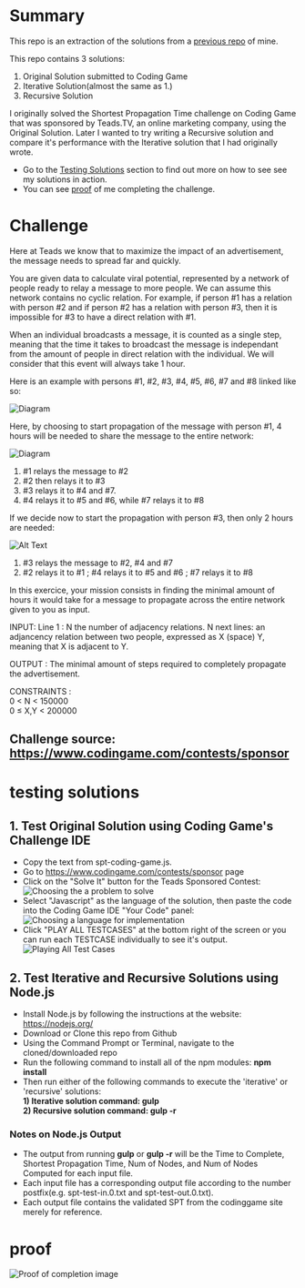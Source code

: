 # Summary
This repo is an extraction of the solutions from a [previous repo](https://github.com/509dave16/CodeChallenges/tree/master/coding-game-challenges/shortest-propagation-time) of mine.

This repo contains 3 solutions:

1. Original Solution submitted to Coding Game
2. Iterative Solution(almost the same as 1.)
3. Recursive Solution

I originally  solved the Shortest Propagation Time challenge on Coding Game that was sponsored by Teads.TV, an online marketing company, using the Original Solution. Later I wanted to try writing a Recursive solution and compare it's performance with the Iterative solution that I had originally wrote.
- Go to the [Testing Solutions](#testing-solutions) section to find out more on how to see see my solutions in action.
- You can see [proof](#proof) of me completing the challenge.

# Challenge
Here at Teads we know that to maximize the impact of an advertisement, the message needs to spread far and quickly.
 
You are given data to calculate viral potential, represented by a network of people ready to relay a message to more people.
We can assume this network contains no cyclic relation. 
For example, if person #1 has a relation with person #2 and if person #2 has a relation with person #3, then it is impossible for #3 to have a direct relation with #1.
 
When an individual broadcasts a message, it is counted as a single step, meaning that the time it takes to broadcast the message is independant from the amount of people in direct relation with the individual. We will consider that this event will always take 1 hour.
 
Here is an example with persons #1, #2, #3, #4, #5, #6, #7 and #8 linked like so:
 
![Diagram](https://code.codingame.com/fileservlet?id=438097898883)
 
Here, by choosing to start propagation of the message with person #1, 4 hours will be needed to share the message to the entire network:

![Diagram](https://code.codingame.com/fileservlet?id=438112355735)

1.   \#1 relays the message to #2
2.   \#2 then relays it to #3
3.   \#3 relays it to #4 and #7.
4.   \#4 relays it to #5 and #6, while #7 relays it to #8
 
If we decide now to start the propagation with person #3, then only 2 hours are needed:
 
![Alt Text](http://code.codingame.com/fileservlet?id=438103072669)
 
1.   \#3 relays the message to #2, #4 and #7
2.   \#2 relays it to #1 ; #4 relays it to #5 and #6 ; #7 relays it to #8
 
In this exercice, your mission consists in finding the minimal amount of hours it would take for a message to propagate across the entire network given to you as input.
 
INPUT:
Line 1 : N the number of adjacency relations.
N next lines: an adjancency relation between two people, expressed as X (space) Y, meaning that X is adjacent to Y.
 
OUTPUT :
The minimal amount of steps required to completely propagate the advertisement.
 
CONSTRAINTS :<br>
0 < N < 150000<br>
0 ≤ X,Y < 200000

## Challenge source: https://www.codingame.com/contests/sponsor

# testing solutions
## 1. Test Original Solution using Coding Game's Challenge IDE
- Copy the text from spt-coding-game.js.
- Go to https://www.codingame.com/contests/sponsor page
- Click on the "Solve It" button for the Teads Sponsored Contest:
![Choosing the a problem to solve](https://s29.postimg.org/lv7zbh43b/coding_game_teadstv_contest.png)
-  Select "Javascript" as the language of the solution, then paste the code into the Coding Game IDE "Your Code" panel:
![Choosing a language for implementation](https://s29.postimg.org/q5mn7296f/coding_game_editor.png)
- Click "PLAY ALL TESTCASES" at the bottom right of the screen or you can run each TESTCASE individually to see it's output.
![Playing All Test Cases](https://s29.postimg.org/qwfdcubjr/coding_game_run_test_cases.png)

## 2. Test Iterative and Recursive Solutions using Node.js
- Install Node.js by following the instructions at the website: https://nodejs.org/
- Download or Clone this repo from Github
- Using the Command Prompt or Terminal, navigate to the cloned/downloaded repo
- Run the following command to install all of the npm modules: <strong>npm install</strong><br>
- Then run either of the following commands to execute the 'iterative' or 'recursive' solutions:<br>
<strong>1) Iterative solution command: gulp </strong><br>
<strong>2) Recursive solution command: gulp -r</strong><br>

### Notes on Node.js Output
- The output from running <strong>gulp</strong> or <strong>gulp -r</strong> will be the Time to Complete, Shortest Propagation Time, Num of Nodes, and Num of Nodes Computed for each input file.
- Each input file has a corresponding output file according to the number postfix(e.g. spt-test-in.0.txt and spt-test-out.0.txt).
- Each output file contains the validated SPT from the codinggame site merely for reference.

# proof
![Proof of completion image](https://s23.postimg.org/hd4y32egr/teads_tv_challenge_proof.png)
